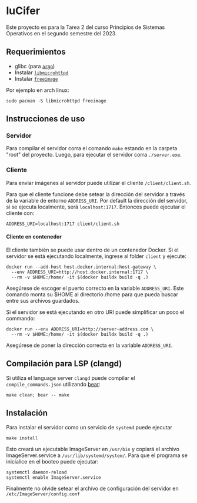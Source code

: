 # luCifer

Este proyecto es para la Tarea 2 del curso Principios de Sistemas Operativos en el segundo semestre del 2023.

## Requerimientos
- glibc (para [`argp`](https://www.gnu.org/software/libc/manual/html_node/Argp.html))
- Instalar [`libmicrohttpd`](https://www.gnu.org/software/libmicrohttpd/)
- Instalar [`freeimage`](https://freeimage.sourceforge.io/)

Por ejemplo en arch linux:
```
sudo pacman -S libmicrohttpd freeimage
```

## Instrucciones de uso

### Servidor
Para compilar el servidor corra el comando `make` estando en la carpeta "root" del proyecto. Luego, para ejecutar el servidor corra `./server.exe`.

### Cliente
Para enviar imágenes al servidor puede utilizar el cliente `/client/client.sh`.

Para que el cliente funcione debe setear la dirección del servidor a través de la variable de entorno `ADDRESS_URI`.
Por default la dirección del servidor, si se ejecuta localmente, será `localhost:1717`. Entonces puede ejecutar el cliente con:

```
ADDRESS_URI=localhost:1717 client/client.sh
```

#### Cliente en contenedor
El cliente también se puede usar dentro de un contenedor Docker.
Si el servidor se está ejecutando localmente, ingrese al folder `client` y ejecute:

```
docker run --add-host host.docker.internal:host-gateway \
  --env ADDRESS_URI=http://host.docker.internal:1717 \
  --rm -v $HOME:/home/ -it $(docker buildx build -q .)
```

Asegúrese de escoger el puerto correcto en la variable `ADDRESS_URI`.
Este comando monta su $HOME al directorio /home para que pueda buscar entre sus archivos guardados.

Si el servidor se está ejecutando en otro URI puede simplificar un poco el commando:
```
docker run --env ADDRESS_URI=http://server-address.com \
  --rm -v $HOME:/home/ -it $(docker buildx build -q .)
```

Asegúrese de poner la dirección correcta en la variable `ADDRESS_URI`.

## Compilación para LSP (clangd)
Si utiliza el language server `clangd` puede compilar el `compile_commands.json` utilizando [bear](https://github.com/rizsotto/Bear):

```
make clean; bear -- make
```

## Instalación

Para instalar el servidor como un servicio de `systemd` puede ejecutar
```
make install
```

Esto creará un ejecutable ImageServer en `/usr/bin` y copiará el archivo
ImageServer.service a `/usr/lib/systemd/system/`.
Para que el programa se inicialice en el booteo puede ejecutar:
```
systemctl daemon-reload
systemctl enable ImageServer.service
```

Finalmente no olvide setear el archivo de configuración del servidor en
`/etc/ImageServer/config.conf`
